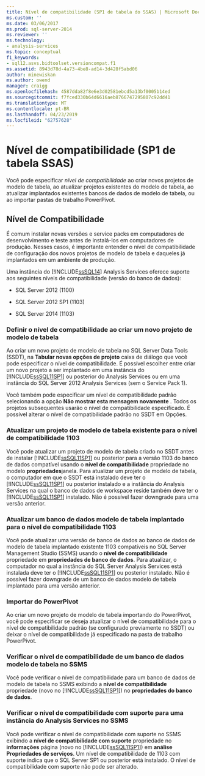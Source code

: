 ```yaml
---
title: Nível de compatibilidade (SP1 de tabela do SSAS) | Microsoft Docs
ms.custom: ''
ms.date: 03/06/2017
ms.prod: sql-server-2014
ms.reviewer: ''
ms.technology:
- analysis-services
ms.topic: conceptual
f1_keywords:
- sql12.asvs.bidtoolset.versioncompat.f1
ms.assetid: 8943d78d-4a73-4be8-ad14-3d428f5abd06
author: minewiskan
ms.author: owend
manager: craigg
ms.openlocfilehash: 4587dda82f8e6e3d02581ebcd5a13bf0005b14ed
ms.sourcegitcommit: f7fced330b64d6616aeb8766747295807c92dd41
ms.translationtype: MT
ms.contentlocale: pt-BR
ms.lasthandoff: 04/23/2019
ms.locfileid: "62757628"
---
```

# <a name="compatibility-level-ssas-tabular-sp1"></a>Nível de compatibilidade (SP1 de tabela SSAS)
  Você pode especificar *nível de compatibilidade* ao criar novos projetos de modelo de tabela, ao atualizar projetos existentes do modelo de tabela, ao atualizar implantados existentes bancos de dados de modelo de tabela, ou ao importar pastas de trabalho PowerPivot.  
  
## <a name="compatibility-level"></a>Nível de Compatibilidade  
 É comum instalar novas versões e service packs em computadores de desenvolvimento e teste antes de instalá-los em computadores de produção. Nesses casos, é importante entender o nível de compatibilidade de configuração dos novos projetos de modelo de tabela e daqueles já implantados em um ambiente de produção.  
  
 Uma instância do [!INCLUDE[ssSQL14](../../includes/sssql14-md.md)] Analysis Services oferece suporte aos seguintes níveis de compatibilidade (versão do banco de dados):  
  
-   SQL Server 2012 (1100)  
  
-   SQL Server 2012 SP1 (1103)  
  
-   SQL Server 2014 (1103)  
  
### <a name="set-compatibility-level-when-creating-a-new-tabular-model-project"></a>Definir o nível de compatibilidade ao criar um novo projeto de modelo de tabela  
 Ao criar um novo projeto de modelo de tabela no SQL Server Data Tools (SSDT), na **Tabular novas opções de projeto** caixa de diálogo que você pode especificar o nível de compatibilidade. É possível escolher entre criar um novo projeto a ser implantado em uma instância do [!INCLUDE[ssSQL11SP1](../../includes/sssql11sp1-md.md)] ou posterior do Analysis Services ou em uma instância do SQL Server 2012 Analysis Services (sem o Service Pack 1).  
  
 Você também pode especificar um nível de compatibilidade padrão selecionando a opção **Não mostrar esta mensagem novamente** . Todos os projetos subsequentes usarão o nível de compatibilidade especificado. É possível alterar o nível de compatibilidade padrão no SSDT em Opções.  
  
### <a name="upgrade-an-existing-tabular-model-project-to-1103-compatibility-level"></a>Atualizar um projeto de modelo de tabela existente para o nível de compatibilidade 1103  
 Você pode atualizar um projeto de modelo de tabela criado no SSDT antes de instalar [!INCLUDE[ssSQL11SP1](../../includes/sssql11sp1-md.md)] ou posterior para a versão 1103 do banco de dados compatível usando o **nível de compatibilidade** propriedade no modelo **propriedades**janela. Para atualizar um projeto de modelo de tabela, o computador em que o SSDT está instalado deve ter o [!INCLUDE[ssSQL11SP1](../../includes/sssql11sp1-md.md)] ou posterior instalado e a instância do Analysis Services na qual o banco de dados de workspace reside também deve ter o [!INCLUDE[ssSQL11SP1](../../includes/sssql11sp1-md.md)] instalado. Não é possível fazer downgrade para uma versão anterior.  
  
### <a name="upgrade-a-deployed-tabular-model-database-to-1103-compatibility-level"></a>Atualizar um banco de dados modelo de tabela implantado para o nível de compatibilidade 1103  
 Você pode atualizar uma versão de banco de dados ao banco de dados de modelo de tabela implantado existente 1103 compatíveis no SQL Server Management Studio (SSMS) usando o **nível de compatibilidade** propriedade em **propriedades de banco de dados**. Para atualizar, o computador no qual a instância do SQL Server Analysis Services está instalada deve ter o [!INCLUDE[ssSQL11SP1](../../includes/sssql11sp1-md.md)] ou posterior instalado. Não é possível fazer downgrade de um banco de dados modelo de tabela implantado para uma versão anterior.  
  
### <a name="import-from-powerpivot"></a>Importar do PowerPivot  
 Ao criar um novo projeto de modelo de tabela importando do PowerPivot, você pode especificar se deseja atualizar o nível de compatibilidade para o nível de compatibilidade padrão (se configurado previamente no SSDT) ou deixar o nível de compatibilidade já especificado na pasta de trabalho PowerPivot.  
  
### <a name="check-compatibility-level-for-a-tabular-model-database-in-ssms"></a>Verificar o nível de compatibilidade de um banco de dados modelo de tabela no SSMS  
 Você pode verificar o nível de compatibilidade para um banco de dados de modelo de tabela no SSMS exibindo a **nível de compatibilidade** propriedade (novo no [!INCLUDE[ssSQL11SP1](../../includes/sssql11sp1-md.md)]) no **propriedades do banco de dados**.  
  
### <a name="check-supported-compatibility-level-for-an-analysis-services-instance-in-ssms"></a>Verificar o nível de compatibilidade com suporte para uma instância do Analysis Services no SSMS  
 Você pode verificar o nível de compatibilidade com suporte no SSMS exibindo a **nível de compatibilidade com suporte** propriedade no **informações** página (novo no [!INCLUDE[ssSQL11SP1](../../includes/sssql11sp1-md.md)]) em **análise Propriedades de serviços**. Um nível de compatibilidade de 1103 com suporte indica que o SQL Server SP1 ou posterior está instalado. O nível de compatibilidade com suporte não pode ser alterado.  
  
  
